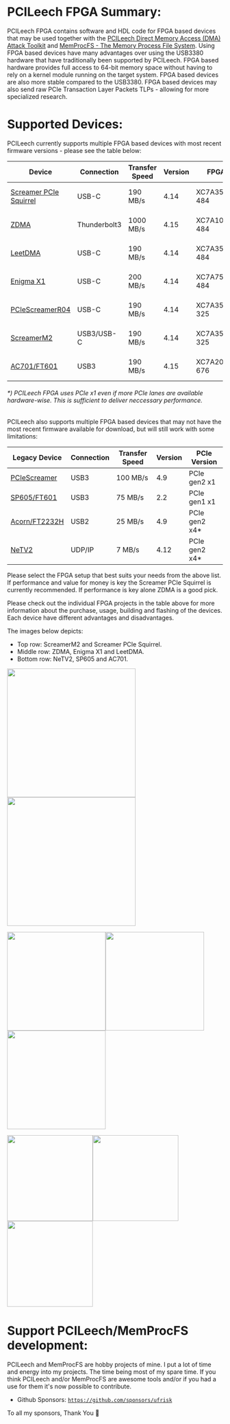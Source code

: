 PCILeech FPGA Summary:
=================
PCILeech FPGA contains software and HDL code for FPGA based devices that may be used together with the [PCILeech Direct Memory Access (DMA) Attack Toolkit](https://github.com/ufrisk/pcileech/) and [MemProcFS - The Memory Process File System](https://github.com/ufrisk/MemProcFS/).
Using FPGA based devices have many advantages over using the USB3380 hardware that have traditionally been supported by PCILeech. 
FPGA based hardware provides full access to 64-bit memory space without having to rely on a kernel module running on the target system. 
FPGA based devices are also more stable compared to the USB3380. FPGA based devices may also send raw PCIe Transaction Layer Packets TLPs - allowing for more specialized research.

Supported Devices:
=================
PCILeech currently supports multiple FPGA based devices with most recent firmware versions - please see the table below:

| Device                                | Connection   | Transfer Speed | Version | FPGA         | PCIe Version  | Project<br>Sponsor |
| ------------------------------------- | ------------ | -------------- | --------| ------------ | ------------- | ------------------ |
| [Screamer PCIe Squirrel](PCIeSquirrel)| USB-C        | 190 MB/s       | 4.14    | XC7A35T-484  | PCIe gen2 x1  | [💖](https://shop.lambdaconcept.com) |
| [ZDMA](ZDMA)                          | Thunderbolt3 | 1000 MB/s      | 4.15    | XC7A100T-484 | PCIe gen2 x4  | [💖](https://lightingz.store/) |
| [LeetDMA](https://enigma-x1.com/)     | USB-C        | 190 MB/s       | 4.14    | XC7A35T-484  | PCIe gen2 x1  | [💖](https://enigma-x1.com/)         |
| [Enigma X1](EnigmaX1)                 | USB-C        | 200 MB/s       | 4.14    | XC7A75T-484  | PCIe gen2 x1  | [💖](https://enigma-x1.com/)         |
| [PCIeScreamerR04](ScreamerM2)         | USB-C        | 190 MB/s       | 4.14    | XC7A35T-325  | PCIe gen2 x4* | [💖](https://shop.lambdaconcept.com) |
| [ScreamerM2](ScreamerM2)              | USB3/USB-C   | 190 MB/s       | 4.14    | XC7A35T-325  | PCIe gen2 x4* | [💖](https://shop.lambdaconcept.com) |
| [AC701/FT601](ac701_ft601)            | USB3         | 190 MB/s       | 4.15    | XC7A200T-676 | PCIe gen2 x4  |                    |

###### *) PCILeech FPGA uses PCIe x1 even if more PCIe lanes are available hardware-wise. This is sufficient to deliver neccessary performance.

PCILeech also supports multiple FPGA based devices that may not have the most recent firmware available for download, but will still work with some limitations:

| Legacy Device                          | Connection  | Transfer Speed | Version | PCIe Version  |
| -------------------------------------- | ----------- | -------------- | ------- | ------------- |
| [PCIeScreamer](pciescreamer)           | USB3        | 100 MB/s       | 4.9     | PCIe gen2 x1  |
| [SP605/FT601](sp605_ft601)             | USB3        | 75 MB/s        | 2.2     | PCIe gen1 x1  |
| [Acorn/FT2232H](acorn_ft2232h)         | USB2        | 25 MB/s        | 4.9     | PCIe gen2 x4* |
| [NeTV2](NeTV2)                         | UDP/IP      | 7 MB/s         | 4.12    | PCIe gen2 x4* |

Please select the FPGA setup that best suits your needs from the above list. If performance and value for money is key the Screamer PCIe Squirrel is currently recommended. If performance is key alone ZDMA is a good pick.

Please check out the individual FPGA projects in the table above for more information about the purchase, usage, building and flashing of the devices. Each device have different advantages and disadvantages.

The images below depicts:
* Top row: ScreamerM2 and Screamer PCIe Squirrel.
* Middle row: ZDMA, Enigma X1 and LeetDMA.
* Bottom row: NeTV2, SP605 and AC701.


<img src="https://gist.githubusercontent.com/ufrisk/c5ba7b360335a13bbac2515e5e7bb9d7/raw/f806a68890c94561e53caa7758a5903bb01f5670/gh_m2_1.png" height="300"/><img src="https://gist.githubusercontent.com/ufrisk/c5ba7b360335a13bbac2515e5e7bb9d7/raw/19ae5834c61f267bfe440cb2a3b2894633078d0a/sqr-1.jpg" height="300"/>

<img src="https://gist.githubusercontent.com/ufrisk/c5ba7b360335a13bbac2515e5e7bb9d7/raw/65984ae014a8caa659c2e297dbb77c6c67c0889a/zdma-250.jpg" height="230"/><img src="https://gist.githubusercontent.com/ufrisk/c5ba7b360335a13bbac2515e5e7bb9d7/raw/bb6d57bcb214b7ac0252b0a175885d55cc0438c2/enigmax1.jpg" height="230"/><img src="https://gist.githubusercontent.com/ufrisk/c5ba7b360335a13bbac2515e5e7bb9d7/raw/5d214db54bcba428690007d8705ed6b4012b15d5/leet-1.jpg" height="230"/>

<img src="https://gist.githubusercontent.com/ufrisk/c5ba7b360335a13bbac2515e5e7bb9d7/raw/2032adf8761dfdfc8bad86b08c2385b2497070be/_gh_netv2_1.jpg" height="200"/><img src="https://gist.githubusercontent.com/ufrisk/c5ba7b360335a13bbac2515e5e7bb9d7/raw/66612319445e565edd215d6a1d9f4d84f1e845e7/_gh_sp605_front_x200.jpg" height="200"/><img src="https://gist.githubusercontent.com/ufrisk/c5ba7b360335a13bbac2515e5e7bb9d7/raw/66612319445e565edd215d6a1d9f4d84f1e845e7/_gh_ac701_front_x200.jpg" height="200"/>

Support PCILeech/MemProcFS development:
=======================================
PCILeech and MemProcFS are hobby projects of mine. I put a lot of time and energy into my projects. The time being most of my spare time. If you think PCILeech and/or MemProcFS are awesome tools and/or if you had a use for them it's now possible to contribute.

 - Github Sponsors: [`https://github.com/sponsors/ufrisk`](https://github.com/sponsors/ufrisk)
 
To all my sponsors, Thank You :sparkling_heart:
